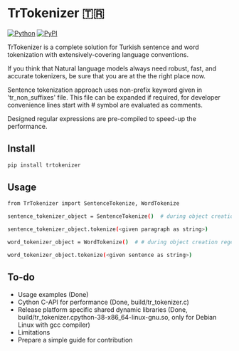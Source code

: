 # TrTokenizer 🇹🇷

[![Python](https://img.shields.io/pypi/pyversions/tensorflow.svg?style=plastic)](https://badge.fury.io/py/trtokenizer)
[![PyPI](https://badge.fury.io/py/tensorflow.svg)](https://badge.fury.io/py/trtokenizer)

TrTokenizer is a complete solution for Turkish sentence and word tokenization with extensively-covering language
conventions.

If you think that Natural language models always need robust, fast, and accurate tokenizers, be sure that you are at the
the right place now.

Sentence tokenization approach uses non-prefix keyword given in 'tr_non_suffixes' file. This file can be expanded if
required, for developer convenience lines start with # symbol are evaluated as comments.

Designed regular expressions are pre-compiled to speed-up the performance.

## Install

```sh
pip install trtokenizer
```

## Usage

```sh
from TrTokenizer import SentenceTokenize, WordTokenize

sentence_tokenizer_object = SentenceTokenize()  # during object creation regexes are compiled only at once

sentence_tokenizer_object.tokenize(<given paragraph as string>)

word_tokenizer_object = WordTokenize()  # # during object creation regexes are compiled only at once

word_tokenizer_object.tokenize(<given sentence as string>)

```

## To-do

- Usage examples (Done)
- Cython C-API for performance (Done, build/tr_tokenizer.c)
- Release platform specific shared dynamic libraries (Done, build/tr_tokenizer.cpython-38-x86_64-linux-gnu.so, only for
  Debian Linux with gcc compiler)
- Limitations
- Prepare a simple guide for contribution